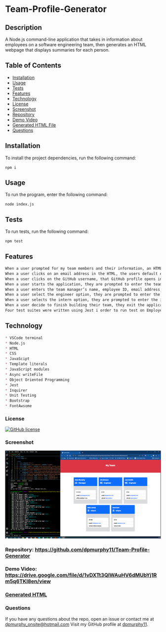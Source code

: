 # Team-Profile-Generator
  ## Description
A Node.js command-line application that takes in information about employees on a software engineering team, then generates an HTML webpage that displays summaries for each person.
  ## Table of Contents
* [Installation](#installation)
* [Usage](#usage)
* [Tests](#tests)
* [Features](#features)
* [Technology](#technology)
* [License](#license)
* [Screenshot](#screenshot)
* [Repository](#repository-httpsgithubcomdpmurphy11team-profile-generator)
* [Demo Video](#demo-video-httpsdrivegooglecomfiled1vdxtt3qlwauhv6dmubyj1rm5q6tkl8enview)
* [Generated HTML File](#generated-htmlhttpsdpmurphy11githubioteam-profile-generatordistindexhtml)
* [Questions](#questions)
## Installation
  To install the project dependencies, run the following command:
  ```
  npm i
  ```
## Usage
  To run the program, enter the following command:
  ```
  node index.js
  ```
## Tests
  To run tests, run the following command:
  ```
  npm test
  ```
## Features
```md
When a user prompted for my team members and their information, an HTML file is generated that displays a nicely formatted team roster based on user input
When a user clicks on an email address in the HTML, the users default email program opens and populates the TO field of the email with the address
When a user clicks on the GitHub username, that GitHub profile opens in a new tab
When a user starts the application, they are prompted to enter the team manager’s name, employee ID, email address, and office number
When a user enters the team manager’s name, employee ID, email address, and office number, they are presented with a menu with the option to add an engineer or an intern or to finish building their team
When a user select the engineer option, they are prompted to enter the engineer’s name, ID, email, and GitHub username, and taken back to the menu
When a user selects the intern option, they are prompted to enter the intern’s name, ID, email, and school, and taken back to the menu
When a user decide to finish building their team, they exit the application, and the HTML is generated
Four test suites were written using Jest i order to run test on Employee, Manager, Intern, and Engineer classes.
```
## Technology
```md
* VSCode terminal
* Node.js
* HTML
* CSS
* JavaScipt
* Template literals
* JavaScript modules
* Async writeFile
* Object Oriented Programming
* Jest
* Inquirer
* Unit Testing
* Bootstrap
* FontAwsome
```
### License
[![GitHub license](https://img.shields.io/github/license/dpmurphy11/Team-Profile-Generator?style=plastic)](https://github.com/dpmurphy11/Team-Profile-Generator/blob/main/LICENSE)
### Screenshot
![Application screenshot](./dist/team-profile-gen.png)
### Repository: <https://github.com/dpmurphy11/Team-Profile-Generator>
### Demo Video: <https://drive.google.com/file/d/1vDXTt3QlWAuHV6dMUbYj1Rm5q6TKl8en/view>
### [Generated HTML](https://dpmurphy11.github.io/Team-Profile-Generator/dist/index.html)
### Questions
  If you have any questions about the repo, open an issue or contact me at dpmurphy_onsite@hotmail.com
  Visit my GitHub profile at [dpmurphy11](https://github.com/dpmurphy11/).